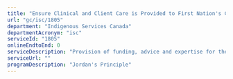```yaml
---
title: "Ensure Clinical and Client Care is Provided to First Nation's Children when Needed: Jordan's Principle Coordination"
url: "gc/isc/1805"
department: "Indigenous Services Canada"
departmentAcronym: "isc"
serviceId: "1805"
onlineEndtoEnd: 0
serviceDescription: "Provision of funding, advice and expertise for the delivery of Jordan's Principle clinical and client case services by third parties (communities, Tribal Councils, Indigenous Health organizations, etc.)"
serviceUrl: ""
programDescription: "Jordan's Principle"
---
```

